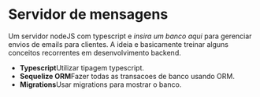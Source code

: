 <h1>Servidor de mensagens</h1> 

Um servidor nodeJS com typescript e *insira um banco aqui* para gerenciar envios de emails para clientes.
A ideia e basicamente treinar alguns conceitos recorrentes em desenvolvimento backend.

<ul>
  <li><b>Typescript</b>Utilizar tipagem typescript.</li>
  <li><b>Sequelize ORM</b>Fazer todas as transacoes de banco usando ORM.</li>
  <li><b>Migrations</b>Usar migrations para mostrar o banco.</li>
</ul>
